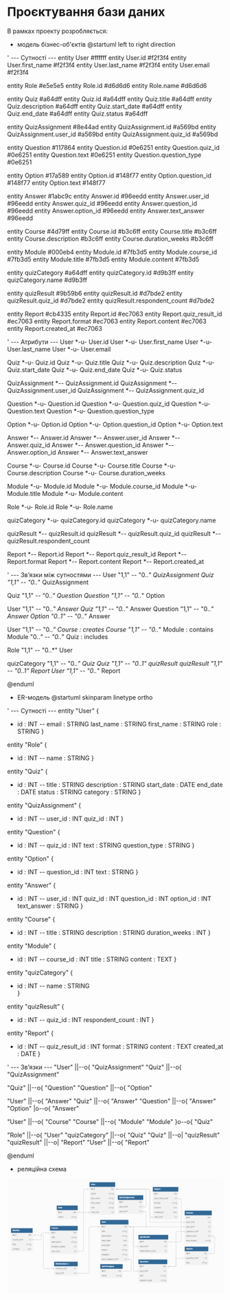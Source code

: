 # Проєктування бази даних

В рамках проекту розробляється: 
- модель бізнес-об'єктів 
@startuml
left to right direction

' --- Сутності ---
entity User #ffffff
entity User.id #f2f3f4
entity User.first_name #f2f3f4
entity User.last_name #f2f3f4
entity User.email #f2f3f4


entity Role #e5e5e5
entity Role.id #d6d6d6
entity Role.name #d6d6d6

entity Quiz #a64dff
entity Quiz.id #a64dff
entity Quiz.title #a64dff
entity Quiz.description #a64dff
entity Quiz.start_date #a64dff
entity Quiz.end_date #a64dff
entity Quiz.status #a64dff

entity QuizAssignment #8e44ad
entity QuizAssignment.id #a569bd
entity QuizAssignment.user_id #a569bd
entity QuizAssignment.quiz_id #a569bd

entity Question #117864
entity Question.id #0e6251
entity Question.quiz_id #0e6251
entity Question.text #0e6251
entity Question.question_type #0e6251

entity Option #17a589 
entity Option.id #148f77 
entity Option.question_id #148f77 
entity Option.text #148f77 

entity Answer #1abc9c 
entity Answer.id #96eedd
entity Answer.user_id #96eedd 
entity Answer.quiz_id #96eedd 
entity Answer.question_id #96eedd 
entity Answer.option_id #96eedd 
entity Answer.text_answer #96eedd 

entity Course #4d79ff
entity Course.id #b3c6ff
entity Course.title #b3c6ff
entity Course.description #b3c6ff
entity Course.duration_weeks #b3c6ff

entity Module #000eb4
entity Module.id #7fb3d5
entity Module.course_id #7fb3d5
entity Module.title #7fb3d5
entity Module.content #7fb3d5

entity quizCategory #a64dff
entity quizCategory.id #d9b3ff
entity quizCategory.name #d9b3ff

entity quizResult #9b59b6
entity quizResult.id #d7bde2 
entity quizResult.quiz_id #d7bde2 
entity quizResult.respondent_count #d7bde2 

entity Report #cb4335
entity Report.id #ec7063 
entity Report.quiz_result_id #ec7063 
entity Report.format #ec7063 
entity Report.content #ec7063
entity Report.created_at #ec7063

' --- Атрибути ---
User *-u- User.id
User *-u- User.first_name
User *-u- User.last_name
User *-u- User.email


Quiz *-u- Quiz.id
Quiz *-u- Quiz.title
Quiz *-u- Quiz.description
Quiz *-u- Quiz.start_date
Quiz *-u- Quiz.end_date
Quiz *-u- Quiz.status

QuizAssignment *-- QuizAssignment.id
QuizAssignment *-- QuizAssignment.user_id
QuizAssignment *-- QuizAssignment.quiz_id

Question *-u- Question.id
Question *-u- Question.quiz_id
Question *-u- Question.text
Question *-u- Question.question_type

Option *-u- Option.id
Option *-u- Option.question_id
Option *-u- Option.text

Answer *-- Answer.id
Answer *-- Answer.user_id
Answer *-- Answer.quiz_id
Answer *-- Answer.question_id
Answer *-- Answer.option_id
Answer *-- Answer.text_answer

Course *-u- Course.id
Course *-u- Course.title
Course *-u- Course.description
Course *-u- Course.duration_weeks

Module *-u- Module.id
Module *-u- Module.course_id
Module *-u- Module.title
Module *-u- Module.content

Role *-u- Role.id
Role *-u- Role.name

quizCategory *-u- quizCategory.id
quizCategory *-u- quizCategory.name

quizResult *-- quizResult.id
quizResult *-- quizResult.quiz_id
quizResult *-- quizResult.respondent_count


Report *-- Report.id
Report *-- Report.quiz_result_id
Report *-- Report.format
Report *-- Report.content
Report *-- Report.created_at

' --- Зв’язки між сутностями ---
User "1,1" -- "0..*" QuizAssignment
Quiz "1,1" -- "0..*" QuizAssignment

Quiz "1,1" -- "0..*" Question
Question "1,1" -- "0..*" Option

User "1,1" -- "0..*" Answer
Quiz "1,1" -- "0..*" Answer
Question "1,1" -- "0..*" Answer
Option "0..1" -- "0..*" Answer

User "1,1" -- "0..*" Course : creates
Course "1,1" -- "0..*" Module : contains
Module "0..*" -- "0..*" Quiz : includes

Role "1,1" -- "0..*" User

quizCategory "1,1" -- "0..*" Quiz
Quiz "1,1" -- "0..1" quizResult
quizResult "1,1" -- "0..1" Report
User "1,1" -- "0..*" Report

@enduml

- ER-модель
@startuml
skinparam linetype ortho

' --- Сутності ---
entity "User" {
  + id : INT
  --
  email : STRING
  last_name : STRING
  first_name : STRING
  role : STRING
}

entity "Role" {
  + id : INT
  --
  name : STRING
}

entity "Quiz" {
  + id : INT
  --
  title : STRING
  description : STRING
  start_date : DATE
  end_date : DATE
  status : STRING
  category : STRING
}

entity "QuizAssignment" {
  + id : INT
  --
  user_id : INT
  quiz_id : INT
}

entity "Question" {
  + id : INT
  --
  quiz_id : INT
  text : STRING
  question_type : STRING
}

entity "Option" {
  + id : INT
  --
  question_id : INT
  text : STRING
}

entity "Answer" {
  + id : INT
  --
  user_id : INT
  quiz_id : INT
  question_id : INT
  option_id : INT
  text_answer : STRING
}

entity "Course" {
  + id : INT
  --
  title : STRING
  description : STRING
  duration_weeks : INT
}

entity "Module" {
  + id : INT
  --
  course_id : INT
  title : STRING
  content : TEXT
}

entity "quizCategory" {
  + id : INT
  --
  name : STRING  
}

entity "quizResult" {
  + id : INT
  --
  quiz_id : INT
  respondent_count : INT
}

entity "Report" {
  + id : INT
  --
  quiz_result_id : INT
  format : STRING
  content : TEXT
  created_at : DATE
}

' --- Зв’язки ---
"User" ||--o{ "QuizAssignment"
"Quiz" ||--o{ "QuizAssignment"

"Quiz" ||--o{ "Question"
"Question" ||--o{ "Option"

"User" ||--o{ "Answer"
"Quiz" ||--o{ "Answer"
"Question" ||--o{ "Answer"
"Option" |o--o{ "Answer"

"User" ||--o{ "Course"
"Course" ||--o{ "Module"
"Module" }o--o{ "Quiz"

"Role" ||--o{ "User"
"quizCategory" ||--o{ "Quiz"
"Quiz" ||--o| "quizResult"
"quizResult" ||--o| "Report"
"User" ||--o{ "Report"

@enduml

- реляційна схема

![схема](scheme.png)
